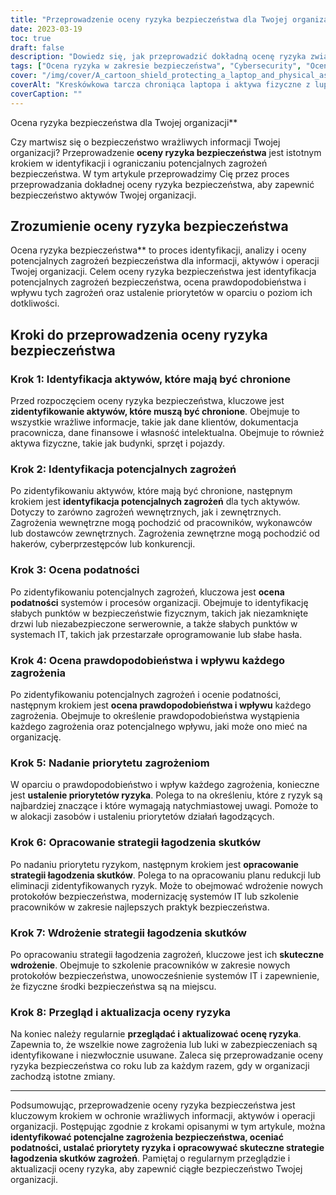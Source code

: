 ```yaml
---
title: "Przeprowadzenie oceny ryzyka bezpieczeństwa dla Twojej organizacji"
date: 2023-03-19
toc: true
draft: false
description: "Dowiedz się, jak przeprowadzić dokładną ocenę ryzyka związanego z bezpieczeństwem, aby chronić wrażliwe informacje i zasoby Twojej organizacji."
tags: ["Ocena ryzyka w zakresie bezpieczeństwa", "Cybersecurity", "Ocena podatności na zagrożenia", "Identyfikacja zagrożeń", "Zarządzanie ryzykiem", "Strategie łagodzenia skutków", "Bezpieczeństwo fizyczne", "Bezpieczeństwo informacji", "Ochrona majątku", "Ochrona danych", "Priorytetyzacja ryzyka", "Protokoły bezpieczeństwa", "Systemy informatyczne", "Szkolenie pracowników", "Przegląd oceny ryzyka", "Zagrożenia wewnętrzne", "Zagrożenia zewnętrzne", "Zagrożenia bezpieczeństwa", "Zapobieganie naruszeniom danych", "Analiza ryzyka"]
cover: "/img/cover/A_cartoon_shield_protecting_a_laptop_and_physical_assets.png"
coverAlt: "Kreskówkowa tarcza chroniąca laptopa i aktywa fizyczne z lupą identyfikującą zagrożenia."
coverCaption: ""
---
```

 Ocena ryzyka bezpieczeństwa dla Twojej organizacji**

Czy martwisz się o bezpieczeństwo wrażliwych informacji Twojej organizacji? Przeprowadzenie **oceny ryzyka bezpieczeństwa** jest istotnym krokiem w identyfikacji i ograniczaniu potencjalnych zagrożeń bezpieczeństwa. W tym artykule przeprowadzimy Cię przez proces przeprowadzania dokładnej oceny ryzyka bezpieczeństwa, aby zapewnić bezpieczeństwo aktywów Twojej organizacji.

## Zrozumienie oceny ryzyka bezpieczeństwa

Ocena ryzyka bezpieczeństwa** to proces identyfikacji, analizy i oceny potencjalnych zagrożeń bezpieczeństwa dla informacji, aktywów i operacji Twojej organizacji. Celem oceny ryzyka bezpieczeństwa jest identyfikacja potencjalnych zagrożeń bezpieczeństwa, ocena prawdopodobieństwa i wpływu tych zagrożeń oraz ustalenie priorytetów w oparciu o poziom ich dotkliwości.

## Kroki do przeprowadzenia oceny ryzyka bezpieczeństwa

### Krok 1: Identyfikacja aktywów, które mają być chronione

Przed rozpoczęciem oceny ryzyka bezpieczeństwa, kluczowe jest **zidentyfikowanie aktywów, które muszą być chronione**. Obejmuje to wszystkie wrażliwe informacje, takie jak dane klientów, dokumentacja pracownicza, dane finansowe i własność intelektualna. Obejmuje to również aktywa fizyczne, takie jak budynki, sprzęt i pojazdy.

### Krok 2: Identyfikacja potencjalnych zagrożeń

Po zidentyfikowaniu aktywów, które mają być chronione, następnym krokiem jest **identyfikacja potencjalnych zagrożeń** dla tych aktywów. Dotyczy to zarówno zagrożeń wewnętrznych, jak i zewnętrznych. Zagrożenia wewnętrzne mogą pochodzić od pracowników, wykonawców lub dostawców zewnętrznych. Zagrożenia zewnętrzne mogą pochodzić od hakerów, cyberprzestępców lub konkurencji.

### Krok 3: Ocena podatności

Po zidentyfikowaniu potencjalnych zagrożeń, kluczowa jest **ocena podatności** systemów i procesów organizacji. Obejmuje to identyfikację słabych punktów w bezpieczeństwie fizycznym, takich jak niezamknięte drzwi lub niezabezpieczone serwerownie, a także słabych punktów w systemach IT, takich jak przestarzałe oprogramowanie lub słabe hasła.

### Krok 4: Ocena prawdopodobieństwa i wpływu każdego zagrożenia

Po zidentyfikowaniu potencjalnych zagrożeń i ocenie podatności, następnym krokiem jest **ocena prawdopodobieństwa i wpływu** każdego zagrożenia. Obejmuje to określenie prawdopodobieństwa wystąpienia każdego zagrożenia oraz potencjalnego wpływu, jaki może ono mieć na organizację.

### Krok 5: Nadanie priorytetu zagrożeniom

W oparciu o prawdopodobieństwo i wpływ każdego zagrożenia, konieczne jest **ustalenie priorytetów ryzyka**. Polega to na określeniu, które z ryzyk są najbardziej znaczące i które wymagają natychmiastowej uwagi. Pomoże to w alokacji zasobów i ustaleniu priorytetów działań łagodzących.

### Krok 6: Opracowanie strategii łagodzenia skutków

Po nadaniu priorytetu ryzykom, następnym krokiem jest **opracowanie strategii łagodzenia skutków**. Polega to na opracowaniu planu redukcji lub eliminacji zidentyfikowanych ryzyk. Może to obejmować wdrożenie nowych protokołów bezpieczeństwa, modernizację systemów IT lub szkolenie pracowników w zakresie najlepszych praktyk bezpieczeństwa.

### Krok 7: Wdrożenie strategii łagodzenia skutków

Po opracowaniu strategii łagodzenia zagrożeń, kluczowe jest ich **skuteczne wdrożenie**. Obejmuje to szkolenie pracowników w zakresie nowych protokołów bezpieczeństwa, unowocześnienie systemów IT i zapewnienie, że fizyczne środki bezpieczeństwa są na miejscu.

### Krok 8: Przegląd i aktualizacja oceny ryzyka

Na koniec należy regularnie **przeglądać i aktualizować ocenę ryzyka**. Zapewnia to, że wszelkie nowe zagrożenia lub luki w zabezpieczeniach są identyfikowane i niezwłocznie usuwane. Zaleca się przeprowadzanie oceny ryzyka bezpieczeństwa co roku lub za każdym razem, gdy w organizacji zachodzą istotne zmiany.

______

Podsumowując, przeprowadzenie oceny ryzyka bezpieczeństwa jest kluczowym krokiem w ochronie wrażliwych informacji, aktywów i operacji organizacji. Postępując zgodnie z krokami opisanymi w tym artykule, można **identyfikować potencjalne zagrożenia bezpieczeństwa, oceniać podatności, ustalać priorytety ryzyka i opracowywać skuteczne strategie łagodzenia skutków zagrożeń**. Pamiętaj o regularnym przeglądzie i aktualizacji oceny ryzyka, aby zapewnić ciągłe bezpieczeństwo Twojej organizacji.
